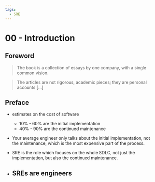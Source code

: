 ```yaml
---
tags:
  - SRE
---
```

# 00 - Introduction

## Foreword
> The book is a collection of essays by one company, with a single common vision.

> The articles are not rigorous, academic pieces; they are personal accounts \[...\]

## Preface
- estimates on the cost of software
	- 10% - 60% are the initial implementation
	- 40% - 90% are the continued maintenance
- Your average engineer only talks about the initial implementation, not the maintenance, which is the most expensive part of the process.
- SRE is the role which focuses on the whole SDLC, not just the implementation, but also the continued maintenance.

- SREs are engineers
	- 